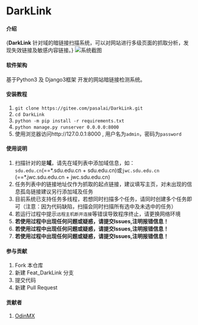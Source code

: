 # DarkLink

#### 介绍
{**DarkLink**
针对域的暗链接扫描系统，可以对网站进行多级页面的抓取分析，发现失效链接及敏感内容链接。}
![系统截图](https://images.gitee.com/uploads/images/2021/1117/111941_a326bd9d_1668500.png "微信图片_20211117111926.png")

#### 软件架构

基于Python3 及 Django3框架 开发的网站暗链接检测系统。


#### 安装教程

1.  `git clone https://gitee.com/pasalai/DarkLink.git `
2.  `cd DarkLink`
3.  `python -m pip install -r requirements.txt`
4.  `python manage.py runserver 0.0.0.0:8000`
5.  使用浏览器访问http://127.0.0.1:8000 , 用户名为`admin`，密码为`password`  

#### 使用说明

1.  扫描针对的是**域**，请先在域列表中添加域信息，如：`sdu.edu.cn`(==\*.sdu.edu.cn + sdu.edu.cn)或`jwc.sdu.edu.cn` (==\*.jwc.sdu.edu.cn + jwc.sdu.edu.cn)
2.  任务列表中的链接地址仅作为抓取的起点链接，建议填写主页，对未出现的信息孤岛链接建议另行添加域及任务
3.  目前系统已支持任务多线程，若想同时扫描多个任务，请同时创建多个任务即可（注意：因为代码缺陷，扫描会同时扫描所有选中及未选中的任务）
4.  若运行过程中提示`远程主机断开连接`等错误导致程序终止，请更换网络环境
5.  **若使用过程中出现任何问题或疑惑，请提交Issues,注明报错信息！**
5.  **若使用过程中出现任何问题或疑惑，请提交Issues,注明报错信息！**
5.  **若使用过程中出现任何问题或疑惑，请提交Issues,注明报错信息！**

#### 参与贡献

1.  Fork 本仓库
2.  新建 Feat_DarkLink 分支
3.  提交代码
4.  新建 Pull Request

#### 贡献者

1.  [OdinMX](https://gitee.com/Grergo)